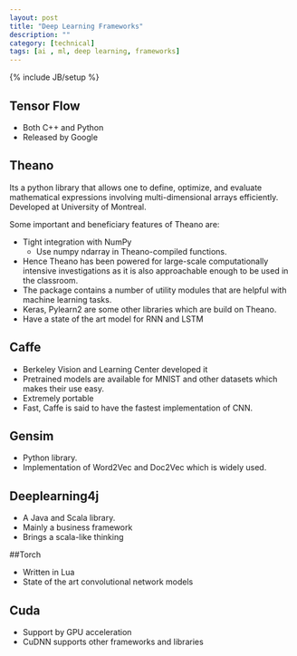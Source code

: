 ```yaml
---
layout: post
title: "Deep Learning Frameworks"
description: ""
category: [technical]
tags: [ai , ml, deep learning, frameworks]
---
```

{% include JB/setup %}


## Tensor Flow 

+ Both C++ and Python
+ Released by Google

## Theano

Its a python library that allows one to define, optimize, and evaluate mathematical expressions involving multi-dimensional arrays efficiently. Developed at University of Montreal. 

Some important and beneficiary features of Theano are: 

+ Tight integration with NumPy
	+ Use numpy ndarray in Theano-compiled functions.
+  Hence Theano has been powered for large-scale computationally intensive investigations as it is also approachable enough to be used in the classroom. 
+ The package contains a number of utility modules that are helpful with machine learning tasks.
+ Keras, Pylearn2 are some other libraries which are build on Theano. 
+ Have a state of the art model for RNN and LSTM

## Caffe

+ Berkeley Vision and Learning Center developed it
+ Pretrained models are available for MNIST and other datasets which makes their use easy. 
+ Extremely portable 
+ Fast, Caffe is said to have the fastest implementation of CNN. 

## Gensim 

+ Python library. 
+ Implementation of Word2Vec and Doc2Vec which is widely used. 

## Deeplearning4j

+ A Java and Scala library. 
+ Mainly a business framework
+ Brings a scala-like thinking

##Torch

+ Written in Lua
+ State of the art convolutional network models 

## Cuda 
+ Support by GPU acceleration
+ CuDNN supports other frameworks and libraries